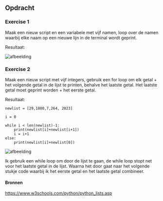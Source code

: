 ## Opdracht

### Exercise 1

Maak een nieuw script en een variabele met vijf namen, loop over de namen waarbij elke naam op een nieuwe lijn in de terminal wordt geprint.

Resultaat:

![afbeelding](https://github.com/techgrounds/techgrounds-Allardyg/assets/132412310/b3a4b676-d9b2-4ca0-96b4-1301490e42f4)

### Exercise 2

Maak een nieuw script met vijf integers, gebruik een for loop om elk getal + het volgende getal in de lijst te printen, behalve het laatste getal.
Het laatste getal moet geprint worden + het eerste getal.

Resultaat:

    newlist = [29,1800,7,264, 2023]

    i = 0

    while i < len(newlist)-1:
        print(newlist[i]+newlist[i+1])
        i = i+1
    else:
        print(newlist[i]+newlist[0])

![afbeelding](https://github.com/techgrounds/techgrounds-Allardyg/assets/132412310/96a78206-c46e-4eb7-9475-bc575d1cc1ab)

Ik gebruik een while loop om door de lijst te gaan, de while loop stopt net voor het laatste getal in de lijst.
Waarna het door gaat naar het volgende stukje code waarbij ik het eerste getal en het laatste getal combineer.


#### Bronnen

https://www.w3schools.com/python/python_lists.asp
